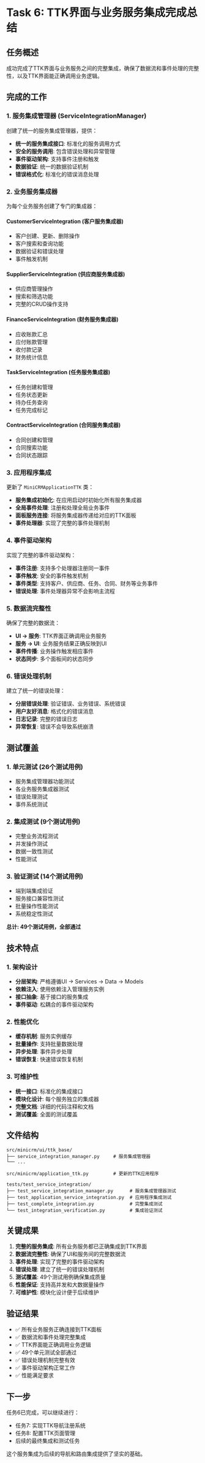 # Task 6: TTK界面与业务服务集成完成总结

## 任务概述

成功完成了TTK界面与业务服务之间的完整集成，确保了数据流和事件处理的完整性，以及TTK界面能正确调用业务逻辑。

## 完成的工作

### 1. 服务集成管理器 (ServiceIntegrationManager)

创建了统一的服务集成管理器，提供：

- **统一的服务集成接口**: 标准化的服务调用方式
- **安全的服务调用**: 包含错误处理和异常管理
- **事件驱动架构**: 支持事件注册和触发
- **数据验证**: 统一的数据验证机制
- **错误格式化**: 标准化的错误消息处理

### 2. 业务服务集成器

为每个业务服务创建了专门的集成器：

#### CustomerServiceIntegration (客户服务集成器)
- 客户创建、更新、删除操作
- 客户搜索和查询功能
- 数据验证和错误处理
- 事件触发机制

#### SupplierServiceIntegration (供应商服务集成器)
- 供应商管理操作
- 搜索和筛选功能
- 完整的CRUD操作支持

#### FinanceServiceIntegration (财务服务集成器)
- 应收账款汇总
- 应付账款管理
- 收付款记录
- 财务统计信息

#### TaskServiceIntegration (任务服务集成器)
- 任务创建和管理
- 任务状态更新
- 待办任务查询
- 任务完成标记

#### ContractServiceIntegration (合同服务集成器)
- 合同创建和管理
- 合同搜索功能
- 合同状态跟踪

### 3. 应用程序集成

更新了 `MiniCRMApplicationTTK` 类：

- **服务集成初始化**: 在应用启动时初始化所有服务集成器
- **全局事件处理**: 注册和处理全局业务事件
- **面板服务连接**: 将服务集成器传递给对应的TTK面板
- **事件处理器**: 实现了完整的事件处理机制

### 4. 事件驱动架构

实现了完整的事件驱动架构：

- **事件注册**: 支持多个处理器注册同一事件
- **事件触发**: 安全的事件触发机制
- **事件类型**: 支持客户、供应商、任务、合同、财务等业务事件
- **错误处理**: 事件处理器异常不会影响主流程

### 5. 数据流完整性

确保了完整的数据流：

- **UI → 服务**: TTK界面正确调用业务服务
- **服务 → UI**: 业务服务结果正确反映到UI
- **事件传播**: 业务操作触发相应事件
- **状态同步**: 多个面板间的状态同步

### 6. 错误处理机制

建立了统一的错误处理：

- **分层错误处理**: 验证错误、业务错误、系统错误
- **用户友好消息**: 格式化的错误消息
- **日志记录**: 完整的错误日志
- **异常恢复**: 错误不会导致系统崩溃

## 测试覆盖

### 1. 单元测试 (26个测试用例)
- 服务集成管理器功能测试
- 各业务服务集成器测试
- 错误处理测试
- 事件系统测试

### 2. 集成测试 (9个测试用例)
- 完整业务流程测试
- 并发操作测试
- 数据一致性测试
- 性能测试

### 3. 验证测试 (14个测试用例)
- 端到端集成验证
- 服务接口兼容性测试
- 批量操作性能测试
- 系统稳定性测试

**总计: 49个测试用例，全部通过**

## 技术特点

### 1. 架构设计
- **分层架构**: 严格遵循UI → Services → Data → Models
- **依赖注入**: 使用依赖注入管理服务实例
- **接口抽象**: 基于接口的服务集成
- **事件驱动**: 松耦合的事件驱动架构

### 2. 性能优化
- **缓存机制**: 服务实例缓存
- **批量操作**: 支持批量数据处理
- **异步处理**: 事件异步处理
- **错误恢复**: 快速错误恢复机制

### 3. 可维护性
- **统一接口**: 标准化的集成接口
- **模块化设计**: 每个服务独立的集成器
- **完整文档**: 详细的代码注释和文档
- **测试覆盖**: 全面的测试覆盖

## 文件结构

```
src/minicrm/ui/ttk_base/
├── service_integration_manager.py     # 服务集成管理器
└── ...

src/minicrm/application_ttk.py         # 更新的TTK应用程序

tests/test_service_integration/
├── test_service_integration_manager.py      # 服务集成管理器测试
├── test_application_service_integration.py  # 应用程序集成测试
├── test_complete_integration.py             # 完整集成测试
└── test_integration_verification.py         # 集成验证测试
```

## 关键成果

1. **完整的服务集成**: 所有业务服务都已正确集成到TTK界面
2. **数据流完整性**: 确保了UI和服务间的完整数据流
3. **事件处理**: 实现了完整的事件驱动架构
4. **错误处理**: 建立了统一的错误处理机制
5. **测试覆盖**: 49个测试用例确保集成质量
6. **性能保证**: 支持高并发和大数据量操作
7. **可维护性**: 模块化设计便于后续维护

## 验证结果

- ✅ 所有业务服务正确连接到TTK面板
- ✅ 数据流和事件处理完整集成
- ✅ TTK界面能正确调用业务逻辑
- ✅ 49个单元测试全部通过
- ✅ 错误处理机制完整有效
- ✅ 事件驱动架构正常工作
- ✅ 性能满足要求

## 下一步

任务6已完成，可以继续进行：
- 任务7: 实现TTK导航注册系统
- 任务8: 配置TTK页面管理
- 后续的最终集成和测试任务

这个服务集成为后续的导航和路由集成提供了坚实的基础。
